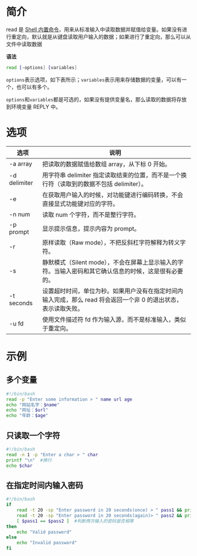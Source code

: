 # 简介

read 是 [Shell 内置命令](http://c.biancheng.net/view/1136.html)，用来从标准输入中读取数据并赋值给变量。如果没有进行重定向，默认就是从键盘读取用户输入的数据；如果进行了重定向，那么可以从文件中读取数据

**语法**

```sh
read [-options] [variables]
```

`options`表示选项，如下表所示；`variables`表示用来存储数据的变量，可以有一个，也可以有多个。

`options`和`variables`都是可选的，如果没有提供变量名，那么读取的数据将存放到环境变量 REPLY 中。



# 选项

| 选项         | 说明                                                         |
| ------------ | ------------------------------------------------------------ |
| -a array     | 把读取的数据赋值给数组 array，从下标 0 开始。                |
| -d delimiter | 用字符串 delimiter 指定读取结束的位置，而不是一个换行符（读取到的数据不包括 delimiter）。 |
| -e           | 在获取用户输入的时候，对功能键进行编码转换，不会直接显式功能键对应的字符。 |
| -n num       | 读取 num 个字符，而不是整行字符。                            |
| -p prompt    | 显示提示信息，提示内容为 prompt。                            |
| -r           | 原样读取（Raw mode），不把反斜杠字符解释为转义字符。         |
| -s           | 静默模式（Silent mode），不会在屏幕上显示输入的字符。当输入密码和其它确认信息的时候，这是很有必要的。 |
| -t seconds   | 设置超时时间，单位为秒。如果用户没有在指定时间内输入完成，那么 read 将会返回一个非 0 的退出状态，表示读取失败。 |
| -u fd        | 使用文件描述符 fd 作为输入源，而不是标准输入，类似于重定向。 |



# 示例

## 多个变量

```sh
#!/bin/bash
read -p "Enter some information > " name url age
echo "网站名字：$name"
echo "网址：$url"
echo "年龄：$age"
```

## 只读取一个字符

```sh
#!/bin/bash
read -n 1 -p "Enter a char > " char
printf "\n"  #换行
echo $char
```

## 在指定时间内输入密码

```sh
#!/bin/bash
if
    read -t 20 -sp "Enter password in 20 seconds(once) > " pass1 && printf "\n" &&  #第一次输入密码
    read -t 20 -sp "Enter password in 20 seconds(again)> " pass2 && printf "\n" &&  #第二次输入密码
    [ $pass1 == $pass2 ]  #判断两次输入的密码是否相等
then
    echo "Valid password"
else
    echo "Invalid password"
fi
```

